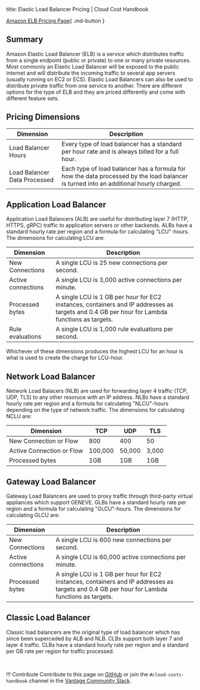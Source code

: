 title: Elastic Load Balancer Pricing | Cloud Cost Handbook

[Amazon ELB Pricing Page](https://aws.amazon.com/elasticloadbalancing/pricing/){ .md-button }

## Summary

Amazon Elastic Load Balancer (ELB) is a service which distributes traffic from a single endpoint (public or private) to one or many private resources. Most commonly an Elastic Load Balancer will be exposed to the public internet and will distribute the incoming traffic to several app servers (usually running on EC2 or ECS). Elastic Load Balancers can also be used to distribute private traffic from one service to another. There are different options for the type of ELB and they are priced differently and come with different feature sets.

## Pricing Dimensions

| Dimension | Description |
| -- | -- |
| Load Balancer Hours | Every type of load balancer has a standard per hour rate and is always billed for a full hour. |
| Load Balancer Data Processed | Each type of load balancer has a formula for how the data processed by the load balancer is turned into an additional hourly charged. |

## Application Load Balancer
Application Load Balancers (ALB) are useful for distributing layer 7 (HTTP, HTTPS, gRPC) traffic to application servers or other backends. ALBs have a standard hourly rate per region and a formula for calculating "LCU"-hours. The dimensions for calculating LCU are:

| Dimension | Description |
| ---------- | -- |
| New Connections | A single LCU is 25 new connections per second. |
| Active connections | A single LCU is 3,000 active connections per minute. |
| Processed bytes | A single LCU is 1 GB per hour for EC2 instances, containers and IP addresses as targets and 0.4 GB per hour for Lambda functions as targets. |
| Rule evaluations | A single LCU is 1,000 rule evaluations per second. |

Whichever of these dimensions produces the highest LCU for an hour is what is used to create the charge for LCU-hour.

## Network Load Balancer
Network Load Balacers (NLB) are used for forwarding layer 4 traffic (TCP, UDP, TLS) to any other resoruce with an IP address. NLBs have a standard hourly rate per region and a formula for calculating "NLCU"-hours depending on the type of network traffic. The dimensions for calculating NCLU are:

| Dimension   | TCP         | UDP | TLS |
| ----------- | ----------- |-----|-----|
| New Connection or Flow | 800 | 400 | 50 |
| Active Connection or Flow | 100,000 | 50,000 | 3,000 |
| Processed bytes | 1GB | 1GB | 1GB |
 

## Gateway Load Balancer
Gateway Load Balancers are used to proxy traffic through third-party virtual appliances which support GENEVE. GLBs have a standard hourly rate per region and a formula for calculating "GLCU"-hours. The dimensions for calculating GLCU are:

| Dimension | Description |
| ---------- | -- |
| New Connections | A single LCU is 600 new connections per second. |
| Active connections | A single LCU is 60,000 active connections per minute. |
| Processed bytes | A single LCU is 1 GB per hour for EC2 instances, containers and IP addresses as targets and 0.4 GB per hour for Lambda functions as targets. |

## Classic Load Balancer
Classic load balancers are the original type of load balancer which has since been superceded by ALB and NLB. CLBs support both layer 7 and layer 4 traffic. CLBs have a standard hourly rate per region and a standard per GB rate per region for traffic processed. 

<br/>

!!! Contribute
    Contribute to this page on [GitHub](https://github.com/vantage-sh/handbook) or join the `#cloud-costs-handbook` channel in the [Vantage Community Slack](https://join.slack.com/t/vantagecommunity/shared_invite/zt-oey52myv-gq4AWRKkX25kjp1UGziPTw).
